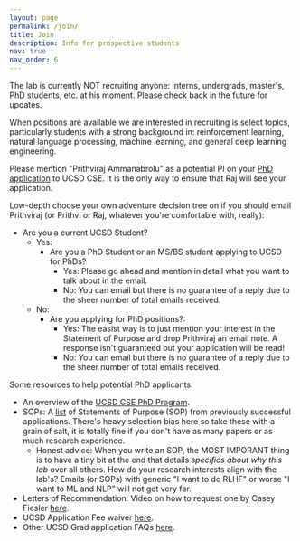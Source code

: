 ```yaml
---
layout: page
permalink: /join/
title: Join
description: Info for prospective students
nav: true
nav_order: 6
---
```

The lab is currently NOT recruiting anyone: interns, undergrads, master's, PhD students, etc. at his moment. Please check back in the future for updates.

When positions are available we are interested in recruiting is select topics, particularly students with a strong background in: reinforcement learning, natural language processing, machine learning, and general deep learning engineering.

Please mention "Prithviraj Ammanabrolu" as a potential PI on your [PhD application](https://cse.ucsd.edu/graduate/admissions) to UCSD CSE. 
It is the only way to ensure that Raj will see your application.

Low-depth choose your own adventure decision tree on if you should email Prithviraj (or Prithvi or Raj, whatever you're comfortable with, really):
- Are you a current UCSD Student?
  - Yes: 
    - Are you a PhD Student or an MS/BS student applying to UCSD for PhDs?
      - Yes: Please go ahead and mention in detail what you want to talk about in the email.
      - No: You can email but there is no guarantee of a reply due to the sheer number of total emails received. 
  - No:
    - Are you applying for PhD positions?:
      - Yes: The easist way is to just mention your interest in the Statement of Purpose and drop Prithviraj an email note. A response isn't guaranteed but your application will be read!
      - No: You can email but there is no guarantee of a reply due to the sheer number of total emails received.

Some resources to help potential PhD applicants:
- An overview of the [UCSD CSE PhD Program](https://cse.ucsd.edu/graduate/doctoral-programs-computer-science-and-engineering).
- SOPs: A [list](https://cs-sop.notion.site/cs-sop/CS-PhD-Statements-of-Purpose-df39955313834889b7ac5411c37b958d) of Statements of Purpose (SOP) from previously successful applications. There's heavy selection bias here so take these with a grain of salt, it is totally fine if you don't have as many papers or as much research experience.
  - Honest advice: When you write an SOP, the MOST IMPORANT thing is to have a tiny bit at the end that details *specifics about why this lab* over all others. How do your research interests align with the lab's? Emails (or SOPs) with generic "I want to do RLHF" or worse "I want to ML and NLP" will not get very far.
- Letters of Recommendation: Video on how to request one by Casey Fiesler [here](https://www.youtube.com/watch?v=G17HyFybvKM).
- UCSD Application Fee waiver [here](https://grad.ucsd.edu/admissions/requirements/application-fee-and-fee-waiver/index.html).
- Other UCSD Grad application FAQs [here](https://cse.ucsd.edu/graduate/faqs/admissions).
